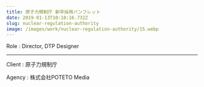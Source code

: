 ```yaml
---
title: 原子力規制庁 新卒採用パンフレット
date: 2019-01-13T10:18:16.732Z
slug: nuclear-regulation-authority
image: /images/work/nuclear-regulation-authority/15.webp
---
```

Role : Director, DTP Designer

- - -

Client : 原子力規制庁

Agency : 株式会社POTETO Media